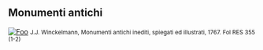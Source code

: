 ## Monumenti antichi

[![Foo](/img/doc1/doc18_1.jpg)](./document18.html)
<small style="text-align:center">J.J. Winckelmann, Monumenti antichi inediti, spiegati ed illustrati, 1767.	Fol RES 355 (1-2)</small>
